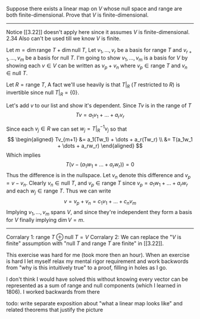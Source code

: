 Suppose there exists a linear map on $V$ whose null space and range are both finite-dimensional. Prove that $V$ is finite-dimensional.

---

Notice [[3.22]] doesn't apply here since it assumes $V$ is finite-dimensional. 2.34 Also can't be used till we know $V$ is finite.


Let $m = \dim \text{range }T + \dim \text{null }T$, Let $v_1,\dots,v_r$ be a basis for $\text{range }T$ and $v_{r+1},\dots,v_{m}$ be a basis for $\text{null }T$. I'm going to show $v_1,\dots,v_m$ is a basis for $V$ by showing each $v \in V$ can be written as $v_p + v_n$ where $v_p \in \text{range }T$ and $v_n \in \text{null }T$.

Let $R = \text{range }T$, A fact we'll use heavily is that $T|_R$ ($T$ restricted to $R$) is invertible since $\text{null }T|_R = \{0\}$.

Let's add $v$ to our list and show it's dependent. Since $Tv$ is in the range of $T$
$$
Tv = a_1v_1 + \dots + a_rv_r
$$

Since each $v_j \in R$ we can set $w_j = T|_R^{-1}v_j$ so that
$$
\begin{aligned}
Tv_{m+1}
&= a_1(Tw_1) + \dots + a_r(Tw_r) \\
&= T(a_1w_1 + \dots + a_rw_r)
\end{aligned}
$$
Which implies
$$
T(v - (a_1w_1 + \dots + a_rw_r)) = 0
$$
Thus the difference is in the nullspace. Let $v_n$ denote this difference and $v_p = v - v_n$. Clearly $v_n \in \text{null }T$, and $v_p \in \text{range }T$ since $v_p = a_1w_1+\dots+a_rw_r$ and each $w_j \in \text{range }T$. Thus we can write
$$
v = v_p + v_n = c_1v_1 + \dots + c_nv_m
$$
Implying $v_1,\dots,v_m$ spans $V$, and since they're independent they form a basis for $V$ finally implying $\dim V = m$.

---

Corralary 1: $\text{range }T \oplus \text{null }T = V$
Corralary 2: We can replace the "$V$ is finite" assumption with "null $T$ and range $T$ are finite" in [[3.22]].

This exercise was hard for me (took more then an hour). When an exercise is hard I let myself relax my mental rigor requirement and work backwords from "why is this intuitively true" to a proof, filling in holes as I go.

I don't think I would have solved this without knowing every vector can be represented as a sum of range and null components (which I learned in 1806). I worked backwards from there

todo: write separate exposition about "what a linear map looks like" and related theorems that justify the picture
